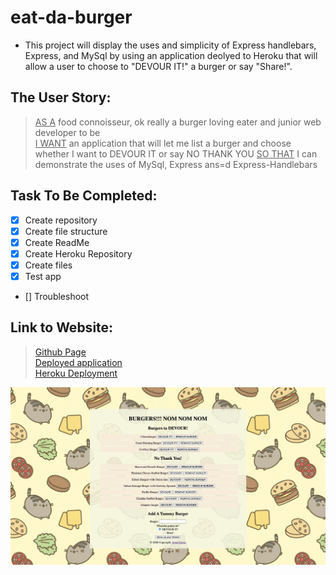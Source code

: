 # eat-da-burger

* This project will display the uses and simplicity of Express handlebars, Express, and MySql by using an application deolyed to Heroku that will allow a user to choose to "DEVOUR IT!" a burger or say "Share!".

## The User Story:
> <ins>AS A</ins> food connoisseur, ok really a burger loving eater and junior web developer to be  
> <ins>I WANT</ins> an application that will let me list a burger and choose  whether I want to DEVOUR IT or say NO THANK YOU 
> <ins>SO THAT</ins> I can demonstrate the uses of MySql, Express ans=d Express-Handlebars

## Task To Be Completed:
- [x] Create repository
- [x] Create file structure
- [x] Create ReadMe
- [x] Create Heroku Repository
- [x] Create files
- [x] Test app
- [] Troubleshoot


## Link to Website:
> [Github Page](https://github.com/AZonaGarcia/eat-da-burger) <br />
> [Deployed application](https://github.com/AZonaGarcia/eat-da-burger.git)<br />
> [Heroku Deployment](https://salty-fortress-27150.herokuapp.com/) <br />


![Eat Da Buger Screenshot](https://github.com/AZonaGarcia/eat-da-burger/blob/master/public/images/eat-da-burger-screenshot.png)
